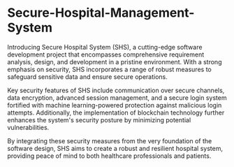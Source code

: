 # Secure-Hospital-Management-System
Introducing Secure Hospital System (SHS), a cutting-edge software development project that encompasses comprehensive requirement analysis, design, and development in a pristine environment. With a strong emphasis on security, SHS incorporates a range of robust measures to safeguard sensitive data and ensure secure operations.

Key security features of SHS include communication over secure channels, data encryption, advanced session management, and a secure login system fortified with machine learning-powered protection against malicious login attempts. Additionally, the implementation of blockchain technology further enhances the system's security posture by minimizing potential vulnerabilities.

By integrating these security measures from the very foundation of the software design, SHS aims to create a robust and resilient hospital system, providing peace of mind to both healthcare professionals and patients.